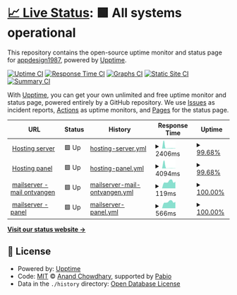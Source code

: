 # [📈 Live Status](https://status.jeroenvd.nl): <!--live status--> **🟩 All systems operational**

This repository contains the open-source uptime monitor and status page for [appdesign1987](https://status.jeroenvd.nl), powered by [Upptime](https://github.com/upptime/upptime).

[![Uptime CI](https://github.com/appdesign1987/statuspage/workflows/Uptime%20CI/badge.svg)](https://github.com/appdesign1987/statuspage/actions?query=workflow%3A%22Uptime+CI%22)
[![Response Time CI](https://github.com/appdesign1987/statuspage/workflows/Response%20Time%20CI/badge.svg)](https://github.com/appdesign1987/statuspage/actions?query=workflow%3A%22Response+Time+CI%22)
[![Graphs CI](https://github.com/appdesign1987/statuspage/workflows/Graphs%20CI/badge.svg)](https://github.com/appdesign1987/statuspage/actions?query=workflow%3A%22Graphs+CI%22)
[![Static Site CI](https://github.com/appdesign1987/statuspage/workflows/Static%20Site%20CI/badge.svg)](https://github.com/appdesign1987/statuspage/actions?query=workflow%3A%22Static+Site+CI%22)
[![Summary CI](https://github.com/appdesign1987/statuspage/workflows/Summary%20CI/badge.svg)](https://github.com/appdesign1987/statuspage/actions?query=workflow%3A%22Summary+CI%22)

With [Upptime](https://upptime.js.org), you can get your own unlimited and free uptime monitor and status page, powered entirely by a GitHub repository. We use [Issues](https://github.com/appdesign1987/statuspage/issues) as incident reports, [Actions](https://github.com/appdesign1987/statuspage/actions) as uptime monitors, and [Pages](https://status.jeroenvd.nl) for the status page.

<!--start: status pages-->
<!-- This summary is generated by Upptime (https://github.com/upptime/upptime) -->
<!-- Do not edit this manually, your changes will be overwritten -->
<!-- prettier-ignore -->
| URL | Status | History | Response Time | Uptime |
| --- | ------ | ------- | ------------- | ------ |
| <img alt="" src="https://icons.duckduckgo.com/ip3/dagobert.jeroenvd.nl.ico" height="13"> [Hosting server](https://dagobert.jeroenvd.nl) | 🟩 Up | [hosting-server.yml](https://github.com/appdesign1987/statuspage/commits/HEAD/history/hosting-server.yml) | <details><summary><img alt="Response time graph" src="./graphs/hosting-server/response-time-week.png" height="20"> 2406ms</summary><br><a href="https://status.jeroenvd.nl/history/hosting-server"><img alt="Response time 618" src="https://img.shields.io/endpoint?url=https%3A%2F%2Fraw.githubusercontent.com%2Fappdesign1987%2Fstatuspage%2FHEAD%2Fapi%2Fhosting-server%2Fresponse-time.json"></a><br><a href="https://status.jeroenvd.nl/history/hosting-server"><img alt="24-hour response time 492" src="https://img.shields.io/endpoint?url=https%3A%2F%2Fraw.githubusercontent.com%2Fappdesign1987%2Fstatuspage%2FHEAD%2Fapi%2Fhosting-server%2Fresponse-time-day.json"></a><br><a href="https://status.jeroenvd.nl/history/hosting-server"><img alt="7-day response time 2406" src="https://img.shields.io/endpoint?url=https%3A%2F%2Fraw.githubusercontent.com%2Fappdesign1987%2Fstatuspage%2FHEAD%2Fapi%2Fhosting-server%2Fresponse-time-week.json"></a><br><a href="https://status.jeroenvd.nl/history/hosting-server"><img alt="30-day response time 1345" src="https://img.shields.io/endpoint?url=https%3A%2F%2Fraw.githubusercontent.com%2Fappdesign1987%2Fstatuspage%2FHEAD%2Fapi%2Fhosting-server%2Fresponse-time-month.json"></a><br><a href="https://status.jeroenvd.nl/history/hosting-server"><img alt="1-year response time 618" src="https://img.shields.io/endpoint?url=https%3A%2F%2Fraw.githubusercontent.com%2Fappdesign1987%2Fstatuspage%2FHEAD%2Fapi%2Fhosting-server%2Fresponse-time-year.json"></a></details> | <details><summary><a href="https://status.jeroenvd.nl/history/hosting-server">99.68%</a></summary><a href="https://status.jeroenvd.nl/history/hosting-server"><img alt="All-time uptime 99.19%" src="https://img.shields.io/endpoint?url=https%3A%2F%2Fraw.githubusercontent.com%2Fappdesign1987%2Fstatuspage%2FHEAD%2Fapi%2Fhosting-server%2Fuptime.json"></a><br><a href="https://status.jeroenvd.nl/history/hosting-server"><img alt="24-hour uptime 100.00%" src="https://img.shields.io/endpoint?url=https%3A%2F%2Fraw.githubusercontent.com%2Fappdesign1987%2Fstatuspage%2FHEAD%2Fapi%2Fhosting-server%2Fuptime-day.json"></a><br><a href="https://status.jeroenvd.nl/history/hosting-server"><img alt="7-day uptime 99.68%" src="https://img.shields.io/endpoint?url=https%3A%2F%2Fraw.githubusercontent.com%2Fappdesign1987%2Fstatuspage%2FHEAD%2Fapi%2Fhosting-server%2Fuptime-week.json"></a><br><a href="https://status.jeroenvd.nl/history/hosting-server"><img alt="30-day uptime 97.91%" src="https://img.shields.io/endpoint?url=https%3A%2F%2Fraw.githubusercontent.com%2Fappdesign1987%2Fstatuspage%2FHEAD%2Fapi%2Fhosting-server%2Fuptime-month.json"></a><br><a href="https://status.jeroenvd.nl/history/hosting-server"><img alt="1-year uptime 99.19%" src="https://img.shields.io/endpoint?url=https%3A%2F%2Fraw.githubusercontent.com%2Fappdesign1987%2Fstatuspage%2FHEAD%2Fapi%2Fhosting-server%2Fuptime-year.json"></a></details>
| <img alt="" src="https://icons.duckduckgo.com/ip3/null.ico" height="13"> [Hosting panel](dagobert.jeroenvd.nl) | 🟩 Up | [hosting-panel.yml](https://github.com/appdesign1987/statuspage/commits/HEAD/history/hosting-panel.yml) | <details><summary><img alt="Response time graph" src="./graphs/hosting-panel/response-time-week.png" height="20"> 4094ms</summary><br><a href="https://status.jeroenvd.nl/history/hosting-panel"><img alt="Response time 569" src="https://img.shields.io/endpoint?url=https%3A%2F%2Fraw.githubusercontent.com%2Fappdesign1987%2Fstatuspage%2FHEAD%2Fapi%2Fhosting-panel%2Fresponse-time.json"></a><br><a href="https://status.jeroenvd.nl/history/hosting-panel"><img alt="24-hour response time 232" src="https://img.shields.io/endpoint?url=https%3A%2F%2Fraw.githubusercontent.com%2Fappdesign1987%2Fstatuspage%2FHEAD%2Fapi%2Fhosting-panel%2Fresponse-time-day.json"></a><br><a href="https://status.jeroenvd.nl/history/hosting-panel"><img alt="7-day response time 4094" src="https://img.shields.io/endpoint?url=https%3A%2F%2Fraw.githubusercontent.com%2Fappdesign1987%2Fstatuspage%2FHEAD%2Fapi%2Fhosting-panel%2Fresponse-time-week.json"></a><br><a href="https://status.jeroenvd.nl/history/hosting-panel"><img alt="30-day response time 1426" src="https://img.shields.io/endpoint?url=https%3A%2F%2Fraw.githubusercontent.com%2Fappdesign1987%2Fstatuspage%2FHEAD%2Fapi%2Fhosting-panel%2Fresponse-time-month.json"></a><br><a href="https://status.jeroenvd.nl/history/hosting-panel"><img alt="1-year response time 569" src="https://img.shields.io/endpoint?url=https%3A%2F%2Fraw.githubusercontent.com%2Fappdesign1987%2Fstatuspage%2FHEAD%2Fapi%2Fhosting-panel%2Fresponse-time-year.json"></a></details> | <details><summary><a href="https://status.jeroenvd.nl/history/hosting-panel">99.68%</a></summary><a href="https://status.jeroenvd.nl/history/hosting-panel"><img alt="All-time uptime 99.22%" src="https://img.shields.io/endpoint?url=https%3A%2F%2Fraw.githubusercontent.com%2Fappdesign1987%2Fstatuspage%2FHEAD%2Fapi%2Fhosting-panel%2Fuptime.json"></a><br><a href="https://status.jeroenvd.nl/history/hosting-panel"><img alt="24-hour uptime 100.00%" src="https://img.shields.io/endpoint?url=https%3A%2F%2Fraw.githubusercontent.com%2Fappdesign1987%2Fstatuspage%2FHEAD%2Fapi%2Fhosting-panel%2Fuptime-day.json"></a><br><a href="https://status.jeroenvd.nl/history/hosting-panel"><img alt="7-day uptime 99.68%" src="https://img.shields.io/endpoint?url=https%3A%2F%2Fraw.githubusercontent.com%2Fappdesign1987%2Fstatuspage%2FHEAD%2Fapi%2Fhosting-panel%2Fuptime-week.json"></a><br><a href="https://status.jeroenvd.nl/history/hosting-panel"><img alt="30-day uptime 98.04%" src="https://img.shields.io/endpoint?url=https%3A%2F%2Fraw.githubusercontent.com%2Fappdesign1987%2Fstatuspage%2FHEAD%2Fapi%2Fhosting-panel%2Fuptime-month.json"></a><br><a href="https://status.jeroenvd.nl/history/hosting-panel"><img alt="1-year uptime 99.22%" src="https://img.shields.io/endpoint?url=https%3A%2F%2Fraw.githubusercontent.com%2Fappdesign1987%2Fstatuspage%2FHEAD%2Fapi%2Fhosting-panel%2Fuptime-year.json"></a></details>
| <img alt="" src="https://icons.duckduckgo.com/ip3/null.ico" height="13"> [mailserver - mail ontvangen](mailcow.jeroenvd.nl) | 🟩 Up | [mailserver-mail-ontvangen.yml](https://github.com/appdesign1987/statuspage/commits/HEAD/history/mailserver-mail-ontvangen.yml) | <details><summary><img alt="Response time graph" src="./graphs/mailserver-mail-ontvangen/response-time-week.png" height="20"> 119ms</summary><br><a href="https://status.jeroenvd.nl/history/mailserver-mail-ontvangen"><img alt="Response time 118" src="https://img.shields.io/endpoint?url=https%3A%2F%2Fraw.githubusercontent.com%2Fappdesign1987%2Fstatuspage%2FHEAD%2Fapi%2Fmailserver-mail-ontvangen%2Fresponse-time.json"></a><br><a href="https://status.jeroenvd.nl/history/mailserver-mail-ontvangen"><img alt="24-hour response time 118" src="https://img.shields.io/endpoint?url=https%3A%2F%2Fraw.githubusercontent.com%2Fappdesign1987%2Fstatuspage%2FHEAD%2Fapi%2Fmailserver-mail-ontvangen%2Fresponse-time-day.json"></a><br><a href="https://status.jeroenvd.nl/history/mailserver-mail-ontvangen"><img alt="7-day response time 119" src="https://img.shields.io/endpoint?url=https%3A%2F%2Fraw.githubusercontent.com%2Fappdesign1987%2Fstatuspage%2FHEAD%2Fapi%2Fmailserver-mail-ontvangen%2Fresponse-time-week.json"></a><br><a href="https://status.jeroenvd.nl/history/mailserver-mail-ontvangen"><img alt="30-day response time 113" src="https://img.shields.io/endpoint?url=https%3A%2F%2Fraw.githubusercontent.com%2Fappdesign1987%2Fstatuspage%2FHEAD%2Fapi%2Fmailserver-mail-ontvangen%2Fresponse-time-month.json"></a><br><a href="https://status.jeroenvd.nl/history/mailserver-mail-ontvangen"><img alt="1-year response time 118" src="https://img.shields.io/endpoint?url=https%3A%2F%2Fraw.githubusercontent.com%2Fappdesign1987%2Fstatuspage%2FHEAD%2Fapi%2Fmailserver-mail-ontvangen%2Fresponse-time-year.json"></a></details> | <details><summary><a href="https://status.jeroenvd.nl/history/mailserver-mail-ontvangen">100.00%</a></summary><a href="https://status.jeroenvd.nl/history/mailserver-mail-ontvangen"><img alt="All-time uptime 99.89%" src="https://img.shields.io/endpoint?url=https%3A%2F%2Fraw.githubusercontent.com%2Fappdesign1987%2Fstatuspage%2FHEAD%2Fapi%2Fmailserver-mail-ontvangen%2Fuptime.json"></a><br><a href="https://status.jeroenvd.nl/history/mailserver-mail-ontvangen"><img alt="24-hour uptime 100.00%" src="https://img.shields.io/endpoint?url=https%3A%2F%2Fraw.githubusercontent.com%2Fappdesign1987%2Fstatuspage%2FHEAD%2Fapi%2Fmailserver-mail-ontvangen%2Fuptime-day.json"></a><br><a href="https://status.jeroenvd.nl/history/mailserver-mail-ontvangen"><img alt="7-day uptime 100.00%" src="https://img.shields.io/endpoint?url=https%3A%2F%2Fraw.githubusercontent.com%2Fappdesign1987%2Fstatuspage%2FHEAD%2Fapi%2Fmailserver-mail-ontvangen%2Fuptime-week.json"></a><br><a href="https://status.jeroenvd.nl/history/mailserver-mail-ontvangen"><img alt="30-day uptime 99.89%" src="https://img.shields.io/endpoint?url=https%3A%2F%2Fraw.githubusercontent.com%2Fappdesign1987%2Fstatuspage%2FHEAD%2Fapi%2Fmailserver-mail-ontvangen%2Fuptime-month.json"></a><br><a href="https://status.jeroenvd.nl/history/mailserver-mail-ontvangen"><img alt="1-year uptime 99.89%" src="https://img.shields.io/endpoint?url=https%3A%2F%2Fraw.githubusercontent.com%2Fappdesign1987%2Fstatuspage%2FHEAD%2Fapi%2Fmailserver-mail-ontvangen%2Fuptime-year.json"></a></details>
| <img alt="" src="https://icons.duckduckgo.com/ip3/mailcow.jeroenvd.nl.ico" height="13"> [mailserver - panel](https://mailcow.jeroenvd.nl) | 🟩 Up | [mailserver-panel.yml](https://github.com/appdesign1987/statuspage/commits/HEAD/history/mailserver-panel.yml) | <details><summary><img alt="Response time graph" src="./graphs/mailserver-panel/response-time-week.png" height="20"> 566ms</summary><br><a href="https://status.jeroenvd.nl/history/mailserver-panel"><img alt="Response time 694" src="https://img.shields.io/endpoint?url=https%3A%2F%2Fraw.githubusercontent.com%2Fappdesign1987%2Fstatuspage%2FHEAD%2Fapi%2Fmailserver-panel%2Fresponse-time.json"></a><br><a href="https://status.jeroenvd.nl/history/mailserver-panel"><img alt="24-hour response time 563" src="https://img.shields.io/endpoint?url=https%3A%2F%2Fraw.githubusercontent.com%2Fappdesign1987%2Fstatuspage%2FHEAD%2Fapi%2Fmailserver-panel%2Fresponse-time-day.json"></a><br><a href="https://status.jeroenvd.nl/history/mailserver-panel"><img alt="7-day response time 566" src="https://img.shields.io/endpoint?url=https%3A%2F%2Fraw.githubusercontent.com%2Fappdesign1987%2Fstatuspage%2FHEAD%2Fapi%2Fmailserver-panel%2Fresponse-time-week.json"></a><br><a href="https://status.jeroenvd.nl/history/mailserver-panel"><img alt="30-day response time 548" src="https://img.shields.io/endpoint?url=https%3A%2F%2Fraw.githubusercontent.com%2Fappdesign1987%2Fstatuspage%2FHEAD%2Fapi%2Fmailserver-panel%2Fresponse-time-month.json"></a><br><a href="https://status.jeroenvd.nl/history/mailserver-panel"><img alt="1-year response time 694" src="https://img.shields.io/endpoint?url=https%3A%2F%2Fraw.githubusercontent.com%2Fappdesign1987%2Fstatuspage%2FHEAD%2Fapi%2Fmailserver-panel%2Fresponse-time-year.json"></a></details> | <details><summary><a href="https://status.jeroenvd.nl/history/mailserver-panel">100.00%</a></summary><a href="https://status.jeroenvd.nl/history/mailserver-panel"><img alt="All-time uptime 99.83%" src="https://img.shields.io/endpoint?url=https%3A%2F%2Fraw.githubusercontent.com%2Fappdesign1987%2Fstatuspage%2FHEAD%2Fapi%2Fmailserver-panel%2Fuptime.json"></a><br><a href="https://status.jeroenvd.nl/history/mailserver-panel"><img alt="24-hour uptime 100.00%" src="https://img.shields.io/endpoint?url=https%3A%2F%2Fraw.githubusercontent.com%2Fappdesign1987%2Fstatuspage%2FHEAD%2Fapi%2Fmailserver-panel%2Fuptime-day.json"></a><br><a href="https://status.jeroenvd.nl/history/mailserver-panel"><img alt="7-day uptime 100.00%" src="https://img.shields.io/endpoint?url=https%3A%2F%2Fraw.githubusercontent.com%2Fappdesign1987%2Fstatuspage%2FHEAD%2Fapi%2Fmailserver-panel%2Fuptime-week.json"></a><br><a href="https://status.jeroenvd.nl/history/mailserver-panel"><img alt="30-day uptime 99.96%" src="https://img.shields.io/endpoint?url=https%3A%2F%2Fraw.githubusercontent.com%2Fappdesign1987%2Fstatuspage%2FHEAD%2Fapi%2Fmailserver-panel%2Fuptime-month.json"></a><br><a href="https://status.jeroenvd.nl/history/mailserver-panel"><img alt="1-year uptime 99.83%" src="https://img.shields.io/endpoint?url=https%3A%2F%2Fraw.githubusercontent.com%2Fappdesign1987%2Fstatuspage%2FHEAD%2Fapi%2Fmailserver-panel%2Fuptime-year.json"></a></details>

<!--end: status pages-->

[**Visit our status website →**](https://status.jeroenvd.nl)

## 📄 License

- Powered by: [Upptime](https://github.com/upptime/upptime)
- Code: [MIT](./LICENSE) © [Anand Chowdhary](https://anandchowdhary.com), supported by [Pabio](https://pabio.com)
- Data in the `./history` directory: [Open Database License](https://opendatacommons.org/licenses/odbl/1-0/)
